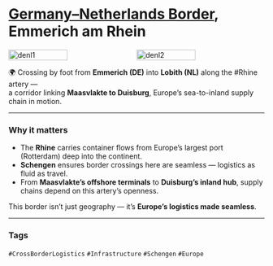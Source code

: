 # [Germany–Netherlands Border](https://maps.app.goo.gl/uSang8Bt6JGQrwJGA), Emmerich am Rhein

<div style="display:flex; flex-wrap:wrap; gap:10px;">
  <img src="/alvin-site/JPG_VID/PXL_20221226_192637911.jpg?v=1" 
       alt="denl1" 
       width="48%">
  <img src="/alvin-site/JPG_VID/PXL_20221226_194712093.jpg?v=1" 
       alt="denl2" 
       width="48%">
</div>

🌍 Crossing by foot from **Emmerich (DE)** into **Lobith (NL)** along the #Rhine artery —  
a corridor linking **Maasvlakte to Duisburg**, Europe’s sea-to-inland supply chain in motion.  

---

### Why it matters
- The **Rhine** carries container flows from Europe’s largest port (Rotterdam) deep into the continent.  
- **Schengen** ensures border crossings here are seamless — logistics as fluid as travel.  
- From **Maasvlakte’s offshore terminals** to **Duisburg’s inland hub**, supply chains depend on this artery’s openness.  

This border isn’t just geography — it’s **Europe’s logistics made seamless**.  

---

### Tags  
`#CrossBorderLogistics` `#Infrastructure` `#Schengen` `#Europe`
